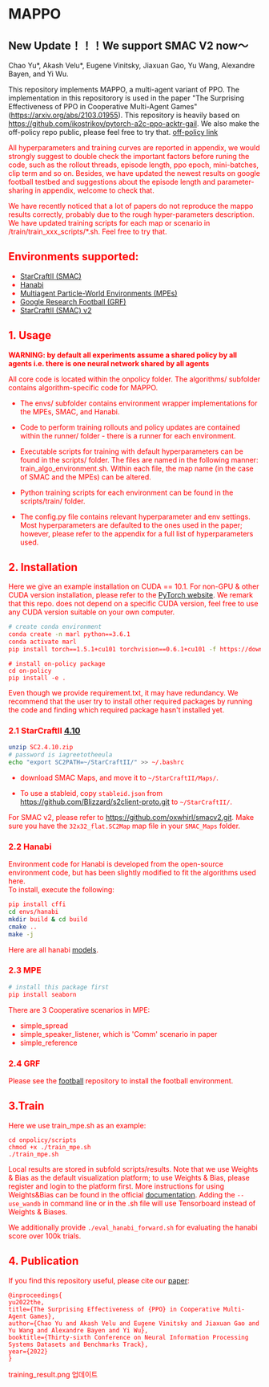 # MAPPO

## New Update！！！We support SMAC V2 now～

Chao Yu*, Akash Velu*, Eugene Vinitsky, Jiaxuan Gao, Yu Wang, Alexandre Bayen, and Yi Wu. 

This repository implements MAPPO, a multi-agent variant of PPO. The implementation in this repositorory is used in the paper "The Surprising Effectiveness of PPO in Cooperative Multi-Agent Games" (https://arxiv.org/abs/2103.01955). This repository is heavily based on https://github.com/ikostrikov/pytorch-a2c-ppo-acktr-gail. We also make the off-policy repo public, please feel free to try that. [off-policy link](https://github.com/marlbenchmark/off-policy)

<font color="red"> All hyperparameters and training curves are reported in appendix, we would strongly suggest to double check the important factors before runing the code, such as the rollout threads, episode length, ppo epoch, mini-batches, clip term and so on. <font color='red'>Besides, we have updated the newest results on google football testbed and suggestions about the episode length and parameter-sharing in appendix, welcome to check that. </font>

<font color="red"> We have recently noticed that a lot of papers do not reproduce the mappo results correctly, probably due to the rough hyper-parameters description. We have updated training scripts for each map or scenario in /train/train_xxx_scripts/*.sh. Feel free to try that.</font>


## Environments supported:

- [StarCraftII (SMAC)](https://github.com/oxwhirl/smac)
- [Hanabi](https://github.com/deepmind/hanabi-learning-environment)
- [Multiagent Particle-World Environments (MPEs)](https://github.com/openai/multiagent-particle-envs)
- [Google Research Football (GRF)](https://github.com/google-research/football)
- [StarCraftII (SMAC) v2](https://github.com/oxwhirl/smacv2)

## 1. Usage
**WARNING: by default all experiments assume a shared policy by all agents i.e. there is one neural network shared by all agents**

All core code is located within the onpolicy folder. The algorithms/ subfolder contains algorithm-specific code
for MAPPO. 

* The envs/ subfolder contains environment wrapper implementations for the MPEs, SMAC, and Hanabi. 

* Code to perform training rollouts and policy updates are contained within the runner/ folder - there is a runner for 
each environment. 

* Executable scripts for training with default hyperparameters can be found in the scripts/ folder. The files are named
in the following manner: train_algo_environment.sh. Within each file, the map name (in the case of SMAC and the MPEs) can be altered. 
* Python training scripts for each environment can be found in the scripts/train/ folder. 

* The config.py file contains relevant hyperparameter and env settings. Most hyperparameters are defaulted to the ones
used in the paper; however, please refer to the appendix for a full list of hyperparameters used. 


## 2. Installation

 Here we give an example installation on CUDA == 10.1. For non-GPU & other CUDA version installation, please refer to the [PyTorch website](https://pytorch.org/get-started/locally/). We remark that this repo. does not depend on a specific CUDA version, feel free to use any CUDA version suitable on your own computer.

``` Bash
# create conda environment
conda create -n marl python==3.6.1
conda activate marl
pip install torch==1.5.1+cu101 torchvision==0.6.1+cu101 -f https://download.pytorch.org/whl/torch_stable.html
```

```
# install on-policy package
cd on-policy
pip install -e .
```

Even though we provide requirement.txt, it may have redundancy. We recommend that the user try to install other required packages by running the code and finding which required package hasn't installed yet.

### 2.1 StarCraftII [4.10](http://blzdistsc2-a.akamaihd.net/Linux/SC2.4.10.zip)

   

``` Bash
unzip SC2.4.10.zip
# password is iagreetotheeula
echo "export SC2PATH=~/StarCraftII/" >> ~/.bashrc
```

* download SMAC Maps, and move it to `~/StarCraftII/Maps/`.

* To use a stableid, copy `stableid.json` from https://github.com/Blizzard/s2client-proto.git to `~/StarCraftII/`.

For SMAC v2, please refer to https://github.com/oxwhirl/smacv2.git. Make sure you have the `32x32_flat.SC2Map` map file in your `SMAC_Maps` folder.

### 2.2 Hanabi
Environment code for Hanabi is developed from the open-source environment code, but has been slightly modified to fit the algorithms used here.  
To install, execute the following:
``` Bash
pip install cffi
cd envs/hanabi
mkdir build & cd build
cmake ..
make -j
```
Here are all hanabi [models](https://drive.google.com/drive/folders/1RIcP_rG9NY9UzaWfFsIncDcjASk5h4Nx?usp=sharing).

### 2.3 MPE

``` Bash
# install this package first
pip install seaborn
```

There are 3 Cooperative scenarios in MPE:

* simple_spread
* simple_speaker_listener, which is 'Comm' scenario in paper
* simple_reference

### 2.4 GRF

Please see the [football](https://github.com/google-research/football/blob/master/README.md) repository to install the football environment.

## 3.Train
Here we use train_mpe.sh as an example:
```
cd onpolicy/scripts
chmod +x ./train_mpe.sh
./train_mpe.sh
```
Local results are stored in subfold scripts/results. Note that we use Weights & Bias as the default visualization platform; to use Weights & Bias, please register and login to the platform first. More instructions for using Weights&Bias can be found in the official [documentation](https://docs.wandb.ai/). Adding the `--use_wandb` in command line or in the .sh file will use Tensorboard instead of Weights & Biases. 

We additionally provide `./eval_hanabi_forward.sh` for evaluating the hanabi score over 100k trials. 

## 4. Publication

If you find this repository useful, please cite our [paper](https://arxiv.org/abs/2103.01955):
```
@inproceedings{
yu2022the,
title={The Surprising Effectiveness of {PPO} in Cooperative Multi-Agent Games},
author={Chao Yu and Akash Velu and Eugene Vinitsky and Jiaxuan Gao and Yu Wang and Alexandre Bayen and Yi Wu},
booktitle={Thirty-sixth Conference on Neural Information Processing Systems Datasets and Benchmarks Track},
year={2022}
}
```




training_result.png 업데이트